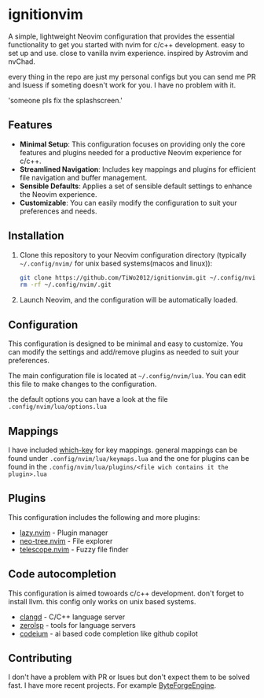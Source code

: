 # ignitionvim 

A simple, lightweight Neovim configuration that provides the essential functionality to get you started with nvim for c/c++ development.
easy to set up and use. close to vanilla nvim experience. inspired by Astrovim and nvChad.

every thing in the repo are just my personal configs but you can send me PR and Isuess if someting doesn't work for you.
I have no problem with it.

'someone pls fix the splashscreen.'

## Features

- **Minimal Setup**: This configuration focuses on providing only the core features and plugins needed for a productive Neovim experience for c/c++.
- **Streamlined Navigation**: Includes key mappings and plugins for efficient file navigation and buffer management.
- **Sensible Defaults**: Applies a set of sensible default settings to enhance the Neovim experience.
- **Customizable**: You can easily modify the configuration to suit your preferences and needs.

## Installation

1. Clone this repository to your Neovim configuration directory (typically `~/.config/nvim/` for unix based systems(macos and linux)):

   ```bash
   git clone https://github.com/TiWo2012/ignitionvim.git ~/.config/nvim
   rm -rf ~/.config/nvim/.git
   ```

3. Launch Neovim, and the configuration will be automatically loaded.

## Configuration

This configuration is designed to be minimal and easy to customize. You can modify the settings and add/remove plugins as needed to suit your preferences.

The main configuration file is located at `~/.config/nvim/lua`. You can edit this file to make changes to the configuration.

the default options you can have a look at the file `.config/nvim/lua/options.lua`

## Mappings

I have included [which-key](https://github.com/folke/which-key.nvim) for key mappings. 
general mappings can be found under `.config/nvim/lua/keymaps.lua` and the one for plugins
can be found in the `.config/nvim/lua/plugins/<file wich contains it the plugin>.lua`

## Plugins

This configuration includes the following and more plugins:

- [lazy.nvim](https://github.com/folke/lazy.nvim) - Plugin manager
- [neo-tree.nvim](https://github.com/nvim-neo-tree/neo-tree.nvim) - File explorer
- [telescope.nvim](https://github.com/nvim-telescope/telescope.nvim) - Fuzzy file finder

## Code autocompletion

This configuration is aimed towoards c/c++ development. 
don't forget to install llvm. this config only works on unix based systems.

- [clangd](https://clangd.llvm.org/) - C/C++ language server
- [zerolsp](https://github.com/zerolsp/zerolsp) - tools for language servers
- [codeium](https://github.com/Exafunction/codeium) - ai based code completion like github copilot

## Contributing

I don't have a problem with PR or Isues but don't expect them to be solved fast. I have more recent projects.
For example [ByteForgeEngine](https://github.com/TiWo2012/ByteForge-Engine).
